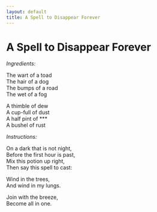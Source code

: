 ```yaml
---
layout: default
title: A Spell to Disappear Forever
---
```


# A Spell to Disappear Forever

_Ingredients:_

The wart of a toad  
The hair of a dog  
The bumps of a road  
The wet of a fog


A thimble of dew  
A cup-full of dust  
A half pint of ***  
A bushel of rust

_Instructions:_

On a dark that is not night,  
Before the first hour is past,  
Mix this potion up right,  
Then say this spell to cast:  

Wind in the trees,  
And wind in my lungs.

Join with the breeze,  
Become all in one.
